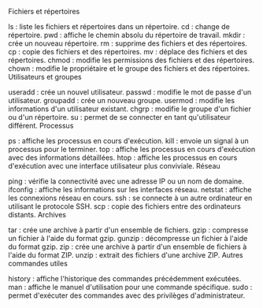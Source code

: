 Fichiers et répertoires

ls : liste les fichiers et répertoires dans un répertoire.
cd : change de répertoire.
pwd : affiche le chemin absolu du répertoire de travail.
mkdir : crée un nouveau répertoire.
rm : supprime des fichiers et des répertoires.
cp : copie des fichiers et des répertoires.
mv : déplace des fichiers et des répertoires.
chmod : modifie les permissions des fichiers et des répertoires.
chown : modifie le propriétaire et le groupe des fichiers et des répertoires.
Utilisateurs et groupes

useradd : crée un nouvel utilisateur.
passwd : modifie le mot de passe d'un utilisateur.
groupadd : crée un nouveau groupe.
usermod : modifie les informations d'un utilisateur existant.
chgrp : modifie le groupe d'un fichier ou d'un répertoire.
su : permet de se connecter en tant qu'utilisateur différent.
Processus

ps : affiche les processus en cours d'exécution.
kill : envoie un signal à un processus pour le terminer.
top : affiche les processus en cours d'exécution avec des informations détaillées.
htop : affiche les processus en cours d'exécution avec une interface utilisateur plus conviviale.
Réseau

ping : vérifie la connectivité avec une adresse IP ou un nom de domaine.
ifconfig : affiche les informations sur les interfaces réseau.
netstat : affiche les connexions réseau en cours.
ssh : se connecte à un autre ordinateur en utilisant le protocole SSH.
scp : copie des fichiers entre des ordinateurs distants.
Archives

tar : crée une archive à partir d'un ensemble de fichiers.
gzip : compresse un fichier à l'aide du format gzip.
gunzip : décompresse un fichier à l'aide du format gzip.
zip : crée une archive à partir d'un ensemble de fichiers à l'aide du format ZIP.
unzip : extrait des fichiers d'une archive ZIP.
Autres commandes utiles

history : affiche l'historique des commandes précédemment exécutées.
man : affiche le manuel d'utilisation pour une commande spécifique.
sudo : permet d'exécuter des commandes avec des privilèges d'administrateur.